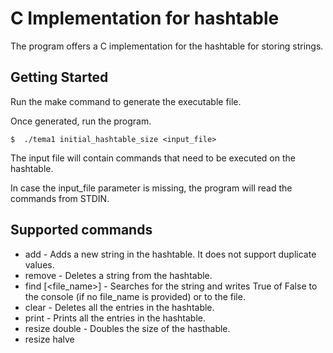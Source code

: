 # C Implementation for hashtable

The program offers a C implementation for the hashtable for storing strings.

## Getting Started

Run the make command to generate the executable file.

Once generated, run the program.

```
$  ./tema1 initial_hashtable_size <input_file>
```
The input file will contain commands that need to be executed on the hashtable.

In case the input_file parameter is missing, the program will read the commands from STDIN.

## Supported commands

* add <string> - Adds a new string in the hashtable. It does not support duplicate values.
* remove <string> - Deletes a string from the hashtable.
* find <string> [<file_name>] - Searches for the string and writes True of False to the console (if no file_name is provided) or to the file.
* clear - Deletes all the entries in the hashtable.
* print - Prints all the entries in the hashtable.
* resize double - Doubles the size of the hasthable.
* resize halve

